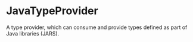JavaTypeProvider
=================

A type provider, which can consume and provide types defined as part of Java libraries (JARS).
